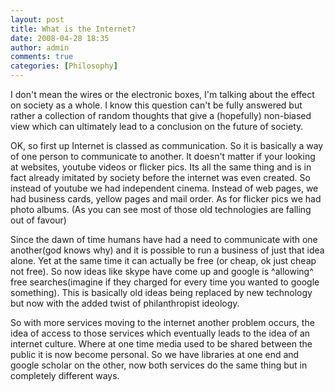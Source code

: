 ```yaml
---
layout: post
title: What is the Internet?
date: 2008-04-28 18:35
author: admin
comments: true
categories: [Philosophy]
---
```

I don't mean the wires or the electronic boxes, I'm talking about the effect on society as a whole. I know this question can't be fully answered but rather a collection of random thoughts that give a (hopefully) non-biased view which can ultimately lead to a conclusion on the future of society.

OK, so first up Internet is classed as communication. So it is basically a way of one person to communicate to another. It doesn't matter if your looking at websites, youtube videos or flicker pics. Its all the same thing and is in fact already imitated by society before the internet was even created. So instead of youtube we had independent cinema. Instead of web pages, we had business cards, yellow pages and mail order. As for flicker pics we had photo albums. (As you can see most of those old technologies are falling out of favour)

Since the dawn of time humans have had a need to communicate with one another(god knows why) and it is possible to run a business of just that idea alone. Yet at the same time it can actually be free (or cheap, ok just cheap not free). So now ideas like skype have come up and google is ^allowing^ free searches(imagine if they charged for every time you wanted to google something). This is basically old ideas being replaced by new technology but now with the added twist of philanthropist ideology.

So with more services moving to the internet another problem occurs, the idea of access to those services which eventually leads to the idea of an internet culture. Where at one time media used to be shared between the public it is now become personal. So we have libraries at one end and google scholar on the other, now both services do the same thing but in completely different ways.
